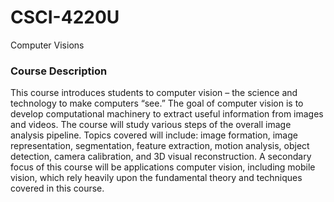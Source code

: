 # CSCI-4220U
Computer Visions


### Course Description
This course introduces students to computer vision – the science and technology to make computers “see.” The goal of computer vision is to develop computational machinery to extract useful information from images and videos. The course will study various steps of the overall image analysis pipeline. Topics covered will include: image formation, image representation, segmentation, feature extraction, motion analysis, object detection, camera calibration, and
3D visual reconstruction. A secondary focus of this course will be applications computer vision, including mobile vision, which rely heavily upon the fundamental theory and techniques covered in this course.
